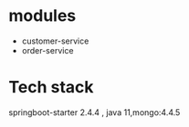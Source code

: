 # modules
- customer-service
- order-service

# Tech stack
springboot-starter 2.4.4 , java 11,mongo:4.4.5
